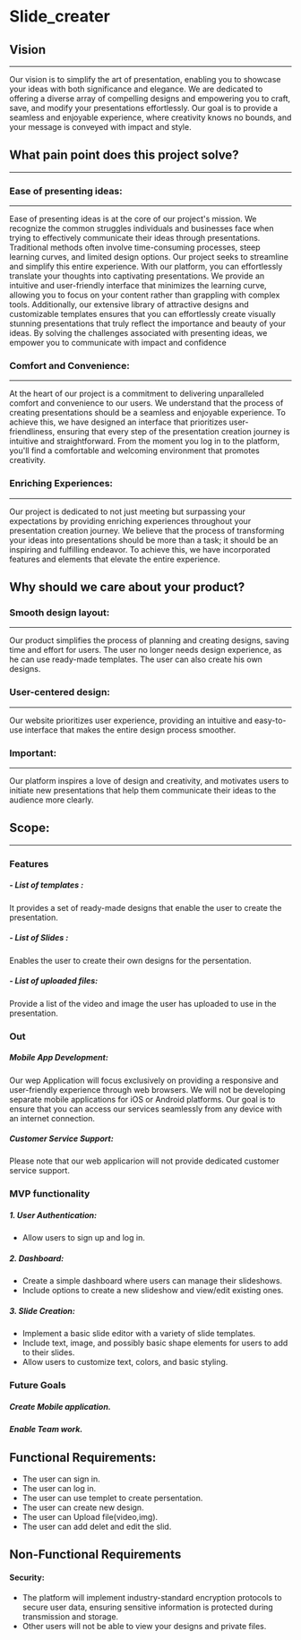 # Slide_creater

## Vision 
<hr>

Our vision is to simplify the art of presentation, enabling you to showcase your ideas with both significance and elegance. We are dedicated to offering a diverse array of compelling designs and empowering you to craft, save, and modify your presentations effortlessly. Our goal is to provide a seamless and enjoyable experience, where creativity knows no bounds, and your message is conveyed with impact and style.

## What pain point does this project solve?

<hr>

### Ease of presenting ideas:
<hr>


Ease of presenting ideas is at the core of our project's mission. We recognize the common struggles individuals and businesses face when trying to effectively communicate their ideas through presentations. Traditional methods often involve time-consuming processes, steep learning curves, and limited design options. Our project seeks to streamline and simplify this entire experience. With our platform, you can effortlessly translate your thoughts into captivating presentations. We provide an intuitive and user-friendly interface that minimizes the learning curve, allowing you to focus on your content rather than grappling with complex tools. Additionally, our extensive library of attractive designs and customizable templates ensures that you can effortlessly create visually stunning presentations that truly reflect the importance and beauty of your ideas. By solving the challenges associated with presenting ideas, we empower you to communicate with impact and confidence

### Comfort and Convenience:

<hr>

At the heart of our project is a commitment to delivering unparalleled comfort and convenience to our users. We understand that the process of creating presentations should be a seamless and enjoyable experience. To achieve this, we have designed an interface that prioritizes user-friendliness, ensuring that every step of the presentation creation journey is intuitive and straightforward. From the moment you log in to the platform, you'll find a comfortable and welcoming environment that promotes creativity.

### Enriching Experiences:

<hr>

Our project is dedicated to not just meeting but surpassing your expectations by providing enriching experiences throughout your presentation creation journey. We believe that the process of transforming your ideas into presentations should be more than a task; it should be an inspiring and fulfilling endeavor. To achieve this, we have incorporated features and elements that elevate the entire experience.


## Why should we care about your product?

### Smooth design layout:
<hr>

Our product simplifies the process of planning and creating designs, saving time and effort for users. The user no longer needs design experience, as he can use ready-made templates. The user can also create his own designs.



### User-centered design:
<hr>

Our website prioritizes user experience, providing an intuitive and easy-to-use interface that makes the entire design process smoother.

### Important:
<hr>

Our platform inspires a love of design and creativity, and motivates users to initiate new presentations that help them communicate their ideas to the audience more clearly.

## Scope:
<hr>

### Features

##### - List of templates :


It provides a set of ready-made designs that enable the user to create the presentation.

##### - List of Slides :

Enables the user to create their own designs for the persentation.

##### - List of uploaded files:
Provide a list of the video and image the user has uploaded to use in the presentation.

### Out

##### Mobile App Development:
Our wep Application will focus exclusively on providing a responsive and user-friendly experience through web browsers. We will not be developing separate mobile applications for iOS or Android platforms. Our goal is to ensure that you can access our services seamlessly from any device with an internet connection.

##### Customer Service Support:
Please note that our web applicarion will not provide dedicated customer service support.

### MVP functionality

##### 1. User Authentication:

- Allow users to sign up and log in.

##### 2. Dashboard:
- Create a simple dashboard where users can manage their slideshows.
- Include options to create a new slideshow and view/edit existing ones.

##### 3. Slide Creation:
- Implement a basic slide editor with a variety of slide templates.
- Include text, image, and possibly basic shape elements for users to add to their slides.
- Allow users to customize text, colors, and basic styling.


### Future Goals

##### Create Mobile application.
##### Enable Team work. 

## Functional Requirements:
- The user can sign in.
- The user can log in.
- The user can use templet to create persentation. 
- The user can create new design.
- The user can Upload file(video,img).
- The user can add delet and edit the slid.
## Non-Functional Requirements
####  Security:

- The platform will implement industry-standard encryption protocols to secure user data, ensuring sensitive information is protected during transmission and storage.
- Other users will not be able to view your designs and private files.

